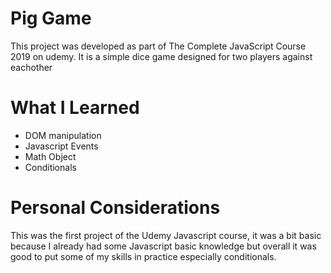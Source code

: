 # Pig Game
This project was developed as part of The Complete JavaScript Course 2019 on udemy. It is a simple dice game designed for two players against eachother

# What I Learned
- DOM manipulation
- Javascript Events
- Math Object
- Conditionals

# Personal Considerations
This was the first project of the Udemy Javascript course, it was a bit basic because I already had some Javascript basic knowledge but overall it was good to put some of  my skills in practice especially conditionals.
